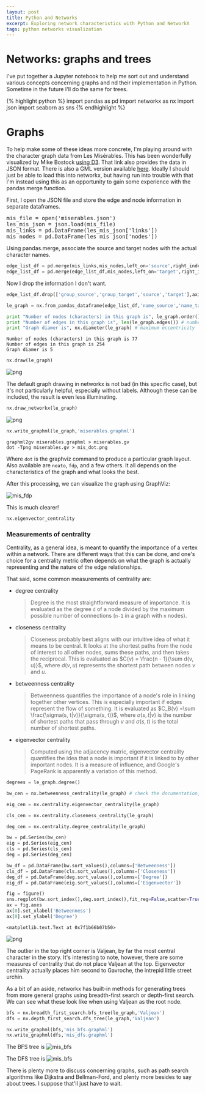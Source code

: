 ```yaml
---
layout: post
title: Python and Networks
excerpt: Exploring network characteristics with Python and NetworkX
tags: python networks visualization
---
```



# Networks: graphs and trees

I've put together a Jupyter notebook to help me sort out and understand various concepts concerning graphs and nd their implementation in Python. Sometime in the future I'll do the same for trees.

{% highlight python %}
import pandas as pd
import networkx as nx
import json
import seaborn as sns
{% endhighlight %}

# Graphs

To help make some of these ideas more concrete, I'm playing around with the character graph data from Les Misérables. This has been wonderfully visualized by Mike Bostock [using D3](https://bl.ocks.org/mbostock/4062045). That link also provides the data in JSON format. There is also a GML version available [here](https://networkdata.ics.uci.edu/data.php?id=109). Ideally I should just be able to load this into networkx, but having run into trouble with that I'm instead using this as an opportunity to gain some experience with the pandas merge function.

First, I open the JSON file and store the edge and node information in separate dataframes.


<pre class="brush: python">
mis_file = open('miserables.json')
les_mis_json = json.load(mis_file)
mis_links = pd.DataFrame(les_mis_json['links'])
mis_nodes = pd.DataFrame(les_mis_json['nodes'])
</pre>

Using pandas.merge, associate the source and target nodes with the actual character names.


```python
edge_list_df = pd.merge(mis_links,mis_nodes,left_on='source',right_index=True)
edge_list_df = pd.merge(edge_list_df,mis_nodes,left_on='target',right_index=True,suffixes=('_source','_target'))
```

Now I drop the information I don't want.


```python
edge_list_df.drop(['group_source','group_target','source','target'],axis=1,inplace=True)
```


```python
le_graph = nx.from_pandas_dataframe(edge_list_df,'name_source','name_target')
```


```python
print "Number of nodes (characters) in this graph is", le_graph.order() # number of nodes
print "Number of edges in this graph is", len(le_graph.edges()) # number of edges
print "Graph diamer is", nx.diameter(le_graph) # maximum eccentricity
```

    Number of nodes (characters) in this graph is 77
    Number of edges in this graph is 254
    Graph diamer is 5



```python
nx.draw(le_graph)
```


![png](/assets/img/posts/output_13_0.png)


The default graph drawing in networkx is not bad (in this specific case), but it's not particularly helpful, especially without labels. Although these can be included, the result is even less illuminating.


```python
nx.draw_networkx(le_graph)
```


![png](/assets/img/posts/output_15_0.png)



```python
nx.write_graphml(le_graph,'miserables.graphml')
```



    graphml2gv miserables.graphml > miserables.gv
    dot -Tpng miserables.gv > mis_dot.png
    
Where `dot` is the graphviz command to produce a particular graph layout. Also available are `neato`, `fdp`, and a few others. It all depends on the characteristics of the graph and what looks the best.

After this processing, we can visualize the graph using GraphViz:

![mis_fdp](/assets/img/posts/mis_fdp.png)

This is much clearer!


```python
nx.eigenvector_centrality
```

### Measurements of centrality

Centrality, as a general idea, is meant to quantify the importance of a vertex within a network. There are different ways that this can be done, and one's choice for a centrality metric often depends on what the graph is actually representing and the nature of the edge relationships.

That said, some common measurements of centrality are:
 - degree centrality
     > Degree is the most straightforward measure of importance. It is evaluated as the degree `d` of a node divided by the maximum possible number of connections (`n-1` in a graph with `n` nodes).
 - closeness centrality
     > Closeness probably best aligns with our intuitive idea of what it means to be central. It looks at the shortest paths from the node of interest to all other nodes, sums these paths, and then takes the reciprocal. This is evaluated as $C(v) = \frac{n - 1}{\sum d(v, u)}$, where $d(v,u)$ represents the shortest path between nodes $v$ and $u$.
 - betweenness centrality
     > Betweenness quantifies the importance of a node's role in linking together other vertices. This is especially important if edges represent the flow of something. It is evaluated as $C_B(v) =\sum \frac{\sigma(s, t|v)}{\sigma(s, t)}$, where $\sigma(s, t|v)$ is the number of shortest paths that pass through $v$ and $\sigma(s, t)$ is the total number of shortest paths.
 - eigenvector centrality
     > Computed using the adjacency matric, eigenvector centrality quantifies the idea that a node is important if it is linked to by other important nodes. It is a measure of influence, and Google's PageRank is apparently a variation of this method.


```python
degrees = le_graph.degree()

bw_cen = nx.betweenness_centrality(le_graph) # check the documentation, what is this actually calc?

eig_cen = nx.centrality.eigenvector_centrality(le_graph)

cls_cen = nx.centrality.closeness_centrality(le_graph)

deg_cen = nx.centrality.degree_centrality(le_graph)
```


```python
bw = pd.Series(bw_cen)
eig = pd.Series(eig_cen)
cls = pd.Series(cls_cen)
deg = pd.Series(deg_cen)
```


```python
bw_df = pd.DataFrame(bw.sort_values(),columns=['Betweenness'])
cls_df = pd.DataFrame(cls.sort_values(),columns=['Closeness'])
deg_df = pd.DataFrame(deg.sort_values(),columns=['Degree'])
eig_df = pd.DataFrame(eig.sort_values(),columns=['Eigenvector'])
```


```python
fig = figure()
sns.regplot(bw.sort_index(),deg.sort_index(),fit_reg=False,scatter=True)
ax = fig.axes
ax[0].set_xlabel('Betweenness')
ax[0].set_ylabel('Degree')
```




    <matplotlib.text.Text at 0x7f1b66b07b50>




![png](/assets/img/posts/output_24_1.png)


The outlier in the top right corner is Valjean, by far the most central character in the story. It's interesting to note, however, there are some measures of centrality that do not place Valjean at the top. Eigenvector centrality actually places him second to Gavroche, the intrepid little street urchin.

As a bit of an aside, networkx has built-in methods for generating trees from more general graphs using breadth-first search or depth-first search. We can see what these look like when using Valjean as the root node.


```python
bfs = nx.breadth_first_search.bfs_tree(le_graph,'Valjean')
dfs = nx.depth_first_search.dfs_tree(le_graph,'Valjean')
```


```python
nx.write_graphml(bfs,'mis_bfs.graphml')
nx.write_graphml(dfs,'mis_dfs.graphml')
```

The BFS tree is
![mis_bfs](/assets/img/posts/mis_bfs_fdp.png)

The DFS tree is
![mis_bfs](/assets/img/posts/mis_dfs_dot.png)

There is plenty more to discuss concerning graphs, such as path search algorithms like Dijkstra and Bellman-Ford, and plenty more besides to say about trees. I suppose that'll just have to wait.
